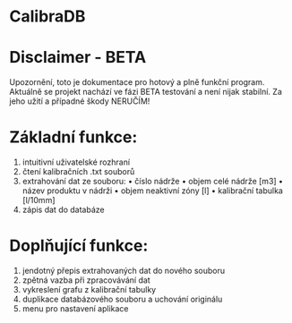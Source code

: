 # CalibraDB
# Disclaimer - BETA
Upozornění, toto je dokumentace pro hotový
a plně funkční program. Aktuálně se projekt
nachází ve fázi BETA testování a není nijak
stabilní. Za jeho užití a případné škody
NERUČÍM!

# Základní funkce:
1) intuitivní uživatelské rozhraní
2) čtení kalibračních .txt souborů
3) extrahování dat ze souboru:
    • číslo nádrže
    • objem celé nádrže [m3]
    • název produktu v nádrži
    • objem neaktivní zóny [l]
    • kalibrační tabulka [l/10mm]
4) zápis dat do databáze

# Doplňující funkce:
1) jendotný přepis extrahovaných dat do nového souboru
2) zpětná vazba při zpracovávání dat
3) vykreslení grafu z kalibrační tabulky
4) duplikace databázového souboru a
   uchování originálu
5) menu pro nastavení aplikace